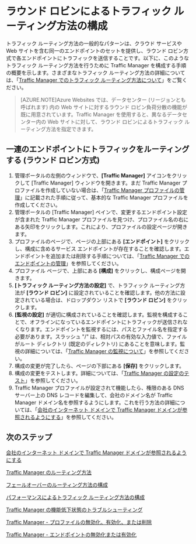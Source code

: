 <properties
   pageTitle="Traffic Manager のラウンド ロビンによるトラフィック ルーティング方法の構成 | Microsoft Azure"
   description="この記事では、Traffic Manager のエンドポイントにラウンド ロビン負荷分散を構成する方法について説明します。"
   services="traffic-manager"
   documentationCenter=""
   authors="joaoma"
   manager="carmonm"
   editor="tysonn" />
<tags 
   ms.service="traffic-manager"
   ms.devlang="na"
   ms.topic="article"
   ms.tgt_pltfrm="na"
   ms.workload="infrastructure-services"
   ms.date="11/12/2015"
   ms.author="joaoma" />

# ラウンド ロビンによるトラフィック ルーティング方法の構成

トラフィック ルーティング方法の一般的なパターンは、クラウド サービスや Web サイトを含む同一のエンドポイントのセットを提供し、ラウンド ロビン方式で各エンドポイントにトラフィックを送信することです。以下に、このようなトラフィック ルーティング方法を行うために Traffic Manager を構成する手順の概要を示します。さまざまなトラフィック ルーティング方法の詳細については、「[Traffic Manager でのトラフィック ルーティング方法について](traffic-manager-load-balancing-methods.md)」をご覧ください。

>[AZURE.NOTE]Azure Websites では、データセンター (リージョンとも呼ばれます) 内の Web サイトに対するラウンド ロビン負荷分散の機能が既に用意されています。Traffic Manager を使用すると、異なるデータセンター内の Web サイトに対して、ラウンド ロビンによるトラフィック ルーティング方法を指定できます。

## 一連のエンドポイントにトラフィックをルーティングする (ラウンド ロビン方式)

1. 管理ポータルの左側のウィンドウで、**[Traffic Manager]** アイコンをクリックして [Traffic Manager] ウィンドウを開きます。まだ Traffic Manager プロファイルを作成していない場合は、「[Traffic Manager プロファイルの管理](traffic-manager-manage-profiles.md)」に記載された手順に従って、基本的な Traffic Manager プロファイルを作成してください。
2. 管理ポータルの [Traffic Manager] ペインで、変更するエンドポイント設定が含まれた Traffic Manager プロファイルを見つけ、プロファイル名の右にある矢印をクリックします。これにより、プロファイルの設定ページが開きます。
3. プロファイルのページで、ページの上部にある **[エンドポイント]** をクリックし、構成に含めるサービス エンドポイントが存在することを確認します。エンドポイントを追加または削除する手順については、「[Traffic Manager でのエンドポイントの管理](traffic-manager-endpoints.md)」を参照してください。
4. プロファイル ページで、上部にある **[構成]** をクリックし、構成ページを開きます。
5. **[トラフィック ルーティング方法の設定]** で、トラフィック ルーティング方法が **[ラウンド ロビン]** に設定されていることを確認します。他の方法に設定されている場合は、ドロップダウン リストで **[ラウンド ロビン]** をクリックします。
6. **[監視の設定]** が適切に構成されていることを確認します。監視を構成することで、オフラインになっているエンドポイントにトラフィックが送信されなくなります。エンドポイントを監視するには、パスとファイル名を指定する必要があります。スラッシュ "/" は、相対パスの有効な入力値で、ファイルがルート ディレクトリ (既定のディレクトリ) にあることを意味します。監視の詳細については、「[Traffic Manager の監視について](traffic-manager-monitoring.md)」を参照してください。
7. 構成の変更が完了したら、ページの下部にある **[保存]** をクリックします。
8. 構成の変更をテストします。詳細については、「[Traffic Manager の設定のテスト](traffic-manager-testing-settings.md)」を参照してください。
9. Traffic Manager プロファイルが設定されて機能したら、権限のある DNS サーバー上の DNS レコードを編集して、会社のドメイン名が Traffic Manager ドメイン名を参照するようにします。これを行う方法の詳細については、「[会社のインターネット ドメインで Traffic Manager ドメインが参照されるようにする](traffic-manager-point-internet-domain.md)」を参照してください。

## 次のステップ


[会社のインターネット ドメインで Traffic Manager ドメインが参照されるようにする](traffic-manager-point-internet-domain.md)

[Traffic Manager のルーティング方法](traffic-manager-routing-methods.md)

[フェールオーバーのルーティング方法の構成](traffic-manager-configure-failover-routing-method.md)

[パフォーマンスによるトラフィック ルーティング方法の構成](traffic-manager-configure-performance-routing-method.md)

[Traffic Manager の機能低下状態のトラブルシューティング](traffic-manager-troubleshooting-degraded.md)

[Traffic Manager - プロファイルの無効化、有効化、または削除](disable-enable-or-delete-a-profile.md)

[Traffic Manager - エンドポイントの無効化または有効化](disable-or-enable-an-endpoint.md)

 

<!---HONumber=Nov15_HO4-->